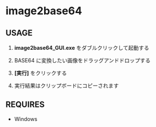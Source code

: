 # image2base64

## USAGE

1. **image2base64_GUI.exe** をダブルクリックして起動する

2. BASE64 に変換したい画像をドラッグアンドドロップする

3. **[実行]** をクリックする

4. 実行結果はクリップボードにコピーされます

## REQUIRES

- Windows
